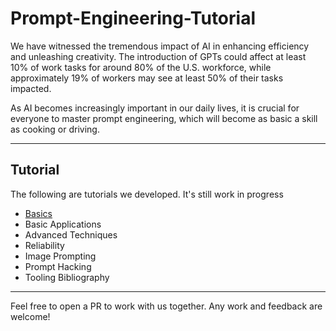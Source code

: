 # Prompt-Engineering-Tutorial

We have witnessed the tremendous impact of AI in enhancing efficiency and unleashing creativity. The introduction of GPTs could affect at least 10% of work tasks for around 80% of the U.S. workforce, while approximately 19% of workers may see at least 50% of their tasks impacted. 

As AI becomes increasingly important in our daily lives, it is crucial for everyone to master prompt engineering, which will become as basic a skill as cooking or driving.

***

## Tutorial
The following are tutorials we developed. It's still work in progress
- [Basics](/Tutorials/prompting-basics.md)
- Basic Applications
- Advanced Techniques
- Reliability
- Image Prompting
- Prompt Hacking
- Tooling Bibliography

***

Feel free to open a PR to work with us together. Any work and feedback are welcome!

